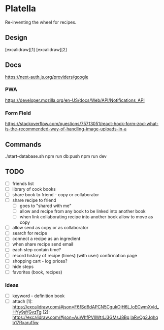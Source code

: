 # Platella

Re-inventing the wheel for recipes.

## Design

[excalidraw][1]
[excalidraw][2]

## Docs

<https://next-auth.js.org/providers/google>

### PWA

<https://developer.mozilla.org/en-US/docs/Web/API/Notifications_API>

### Form Field
<https://stackoverflow.com/questions/75713051/react-hook-form-zod-what-is-the-recommended-way-of-handling-image-uploads-in-a>

## Commands

  ./start-database.sh
  npm run db:push
  npm run dev

## TODO

- [ ] friends list
- [ ] library of cook books
- [ ] share book to friend - copy or collaborator
- [ ] share recipe to friend
  - [ ] goes to "shared with me"
  - [ ] allow and recipe from any book to be linked into another book
  - [ ] when link collaborating recipe into another book allow to move as copy
- [ ] allow send as copy or as collaborator
- [ ] search for recipe
- [ ] connect a recipe as an ingredient
- [ ] when share recipe send email
- [ ] each step contain time?
- [ ] record history of recipe (times) (with user) confirmation page
- [ ] shopping cart - log prices?
- [ ] hide steps
- [ ] favorites (book, recipes)

### Ideas

- [ ] keyword - definition book
- [ ] attach
[1]: <https://excalidraw.com/#json=F6fSd6dAPCN5CgukOjH6L,loECwmXvld_HYy9sYGvzTg>
[2]: <https://excalidraw.com/#json=AuWhfPVllWt4J3GMsJ8Bg,laRvCg3Jqhqb17Rxaruf5w>

